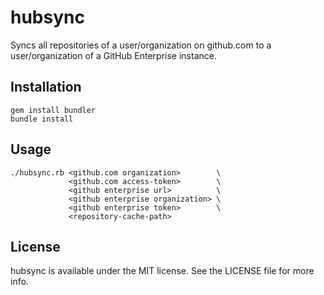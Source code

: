 hubsync
=======

Syncs all repositories of a user/organization on github.com to a user/organization of a GitHub Enterprise instance.

## Installation

    gem install bundler
    bundle install


## Usage

    ./hubsync.rb <github.com organization>        \
                 <github.com access-token>        \
                 <github enterprise url>          \
                 <github enterprise organization> \
                 <github enterprise token>        \
                 <repository-cache-path>

## License

hubsync is available under the MIT license. See the LICENSE file for more info.

